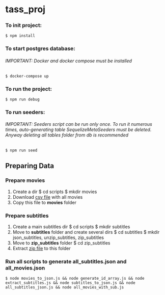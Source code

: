 # tass_proj 
### To init project:
    $ npm install
### To start postgres database:
###### IMPORTANT: Docker and docker compose must be installed
    $ docker-compose up
### To run the project:
    $ npm run debug
### To run seeders:
###### IMPORTANT: Seeders script can be run only once. To run it numerous times, auto-generating table SequelizeMetaSeeders must be deleted. Anyway deleting all tables folder from db is recommended
    $ npm run seed

## Preparing Data
### Prepare movies
1. Create a dir
    $ cd scripts
    $ mkdir movies
2. Download [csv file](https://drive.google.com/file/d/1A9iaJTR0Dh4Iu-0KNdmAjP8l4MV9Z9Nd/view?usp=sharing) with all movies
3. Copy this file to **movies** folder
### Prepare subtitles
1. Create a main subtitles dir
    $ cd scripts
    $ mkdir subtitles
2. Move to **subtitles** folder and create several dirs
    $ cd subtitles
    $ mkdir json_subtitles, unzip_subtitles, zip_subtitles
3. Move to **zip_subtitles** folder
    $ cd zip_subtitles
4. Extract [zip file](https://drive.google.com/file/d/1qPJ_tBzpwzqRlo7da8-ZUFGAfToiNMTN/view?usp=sharing) to this folder
### Run all scripts to generate all_subtitles.json and all_movies.json
    $ node movies_to_json.js && node generate_id_array.js && node extract_subtitles.js && node subtitles_to_json.js && node all_subtitles_json.js && node all_movies_with_sub.js
